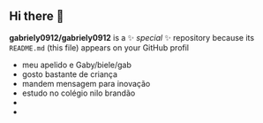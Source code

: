 ## Hi there 👋

**gabriely0912/gabriely0912** is a ✨ _special_ ✨ repository because its `README.md` (this file) appears on your GitHub profil

- meu apelido e Gaby/biele/gab 
- gosto bastante de criança 
- mandem mensagem para inovação 
- estudo no colégio nilo brandão 
-
-

